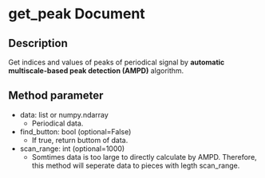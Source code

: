 # get_peak Document
## Description
Get indices and values of peaks of periodical signal by **automatic multiscale-based peak detection (AMPD)** algorithm.

## Method parameter
* data: list or numpy.ndarray
  * Periodical data.
* find_button: bool (optional=False)
  * If true, return buttom of data.
* scan_range: int (optional=1000)
  * Somtimes data is too large to directly calculate by AMPD. Therefore, this method will seperate data to pieces with legth scan_range.
